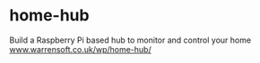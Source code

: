 # home-hub
Build a Raspberry Pi based hub to monitor and control your home
www.warrensoft.co.uk/wp/home-hub/

